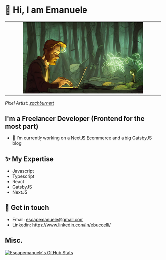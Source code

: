 # 👋  Hi, I am Emanuele

<table>
  <tr>
    <td width="10%"></td>
    <td width="80%">
      <a href="#">
        <img src="https://github.com/escapemanuele/escapemanuele/blob/master/me.jpeg" style="min-width: 100%">
      </a>
    </td>
    <td width="10%"></td>
  </tr>
</table>
<em>
  Pixel Artist: <a href="https://tenor.com/users/zachburnett">zachburnett</a>
</em>

## I'm a Freelancer Developer (Frontend for the most part)

- 🔭 I’m currently working on a NextJS Ecommerce and a big GatsbyJS blog

## ✨ My Expertise
- Javascript
- Typescript
- React
- GatsbyJS
- NextJS

## 💌 Get in touch

- Email: escapemanuele@gmail.com
- Linkedin: https://www.linkedin.com/in/ebuccelli/

## Misc.
[![Escapemanuele's GitHub Stats](https://github-readme-stats.vercel.app/api?username=escapemanuele&show_icons=true&title_color=fff&icon_color=79ff97&text_color=9f9f9f&bg_color=151515)](https://github.com/escapemanuele)
